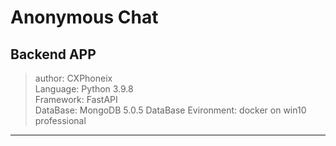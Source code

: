 # Anonymous Chat
## Backend APP

> author: CXPhoneix\
> Language: Python 3.9.8\
> Framework: FastAPI\
> DataBase: MongoDB 5.0.5
> DataBase Evironment: docker on win10 professional

---

